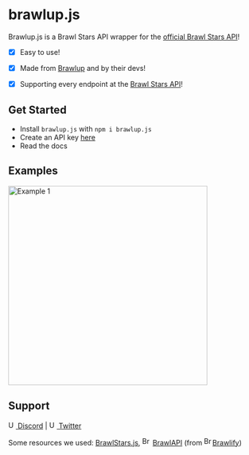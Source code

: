 # brawlup.js
Brawlup.js is a Brawl Stars API wrapper for the [official Brawl Stars API](https://developer.brawlstars.com/)!

- [x] Easy to use!
- [x] Made from [Brawlup](https://www.brawlup.tk/) and by their devs!
- [x] Supporting every endpoint at the [Brawl Stars API](https://developer.brawlstars.com/)!


## Get Started

* Install `brawlup.js` with `npm i brawlup.js`
* Create an API key [here](https://developer.brawlstars.com/#/account)
* Read the docs

## Examples
<img src="https://i.imgur.com/ZpYVebU.png" alt="Example 1" height="400">

## Support
[<img src="https://cdn.discordapp.com/emojis/855869527061561384.gif" height="15" alt="Up Bots logo"> Discord](https://discord.gg/XUuHjEbwhb) | [<img src="https://cdn.discordapp.com/emojis/855869527061561384.gif" height="15" alt="Up Bots logo"> Twitter](https://twitter.com/UpBotsOfficial)

Some resources we used: [BrawlStars.js](https://github.com/dannyhpy/brawlstars-nodejs), <img src="https://cdn.brawlify.com/front/Star.svg" height="17" alt="BrawlAPI logo"> [BrawlAPI](https://brawlapi.com/) (from <img src="https://cdn.brawlify.com/front/Star.svg" height="17" alt="Brawlify logo">[Brawlify](https://brawlify.com/))
